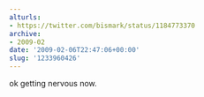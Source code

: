```yaml
---
alturls:
- https://twitter.com/bismark/status/1184773370
archive:
- 2009-02
date: '2009-02-06T22:47:06+00:00'
slug: '1233960426'
---
```


ok getting nervous now.

